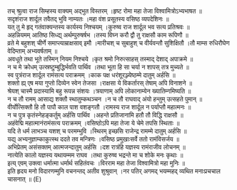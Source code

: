 

  
तच् श्रुत्वा राज सिम्हस्य वाक्यम् अद्भुत विस्तरम् ।हृष्ट रोमा महा तेजा विश्वामित्रोऽभ्यभाषत  ॥   
सदृशंराज शार्दूल तवैतद् भुवि नाम्यतः ।महा वंश प्रसूतस्य वसिष्ठ व्यपदेशिनः  ॥   
यत् तु मे हृद् गतंवाक्यन्तस्य कार्यस्य निश्चयम् ।कुरुष्व राज शार्दूल भव सत्य प्रतिश्रवः  ॥   
अहन्नियमम् आतिष्ठ सिध्द्य् अर्थम्पुरुषर्षभ ।तस्य विघ्न करौ द्वौ तु राक्षसौ काम रूपिणौ  ॥   
व्रते मे बहुशश् चीर्णे समाप्त्याम्राक्षसाव् इमौ ।मारीचश् च सुबाहुश् च वीर्यवन्तौ सुशिक्षितौ ।तौ माम्स रुधिरौघेण वेदिम्ताम् अभ्यवर्षताम्  ॥   
अवधूते तथा भूते तस्मिन् नियम निश्चये ।कृत श्रमो निरुत्साहस् तस्माद् देशाद् अपाक्रमे  ॥   
न च मे क्रोधम् उत्स्रष्टुम्बुद्धिर्भवति पार्थिव ।तथा भूता हि सा चर्या न शापस् तत्र मुच्यते  ॥   
स्व पुत्रंराज शार्दूल रामंसत्य पराक्रमम् ।काक पक्ष धरंशूरञ्ज्येष्ठम्मे दातुम् अर्हसि  ॥   
शक्तो ह्य् एष मया गुप्तो दिव्येन स्वेन तेजसा ।राक्षसा ये विकर्तारस् तेषाम् अपि विनाशने  ॥   
श्रेयश् चास्मै प्रदास्यामि बहु रूपन्न संशयः ।त्रयाणाम् अपि लोकानाम्येन ख्यातिम्गमिष्यति  ॥   
न च तौ रामम् आसाद्य शक्तौ स्थातुम्कथञ्चन ।न च तौ राघवाद् अंयो हन्तुम् उत्सहते पुमान्  ॥   
वीर्योत्सिक्तौ हि तौ पापौ काल पाश वशङ्गतौ ।रामस्य राज शार्दूल न पर्याप्तौ महात्मनः  ॥   
न च पुत्र कृतंस्नेहङ्कर्तुम् अर्हसि पार्थिव ।अहन्ते प्रतिजानामि हतौ तौ विद्धि राक्षसौ  ॥   
अहंवेद्मि महात्मानंरामंसत्य पराक्रमम् ।वसिष्ठोऽपि महा तेजा ये चेमे तपसि स्थिताः  ॥   
यदि ते धर्म लाभञ्च यशश् च परमम्भुवि ।स्थिरम् इच्छसि राजेन्द्र रामम्मे दातुम् अर्हसि  ॥   
यद्य् अभ्यनुज्ञाम्काकुत्स्थ ददते तव मन्त्रिणः ।वसिष्ठ प्रमुखाःसर्वे ततो रामंविसर्जय  ॥   
अभिप्रेतम् असंसक्तम् आत्मजन्दातुम् अर्हसि ।दश रात्रंहि यज्ञस्य रामंराजीव लोचनम्  ॥   
नात्येति कालो यज्ञस्य यथायम्मम राघव ।तथा कुरुष्व भद्रन्ते मा च शोके मनः कृथाः  ॥   
इत्य् एवम् उक्त्वा धर्मात्मा धर्मार्थ सहितंवचः ।विरराम महा तेजा विश्वामित्रो महा मुनिः  ॥   
इति हृदय मनो विदारणम्मुनि वचनन्तद् अतीव शुश्रुवान् ।नर पतिर् अगमद् भयम्महद् व्यथित मनाःप्रचचाल चासनात्  ॥ (E)  
